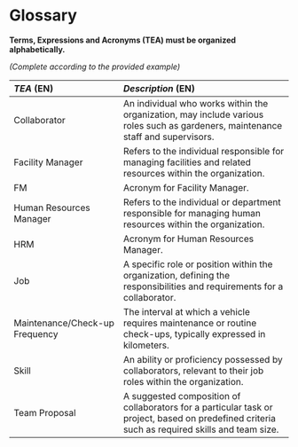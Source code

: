 # Glossary

**Terms, Expressions and Acronyms (TEA) must be organized alphabetically.**

_(Complete according to the provided example)_

| **_TEA_** (EN)                    | **_Description_** (EN)                                                                                                                         |                                       
|:----------------------------------|:-----------------------------------------------------------------------------------------------------------------------------------------------|
| Collaborator                      | An individual who works within the organization, may include various roles such as gardeners, maintenance staff and supervisors.               |
| Facility Manager                  | Refers to the individual  responsible for managing facilities and related resources within the organization.                                   |
| FM                                | Acronym for Facility Manager.                                                                                                                  |
| Human Resources Manager           | Refers to the individual or department responsible for managing human resources within the organization.                                       |
| HRM                               | Acronym for Human Resources Manager.                                                                                                           |
| Job                               | A specific role or position within the organization, defining the responsibilities and requirements for a collaborator.                        |
| Maintenance/Check-up Frequency    | The interval at which a vehicle requires maintenance or routine check-ups, typically expressed in kilometers.                                  |
| Skill                             | An ability or proficiency possessed by collaborators, relevant to their job roles within the organization.                                     |
| Team Proposal                     | A suggested composition of collaborators for a particular task or project, based on predefined criteria such as required skills and team size. |






